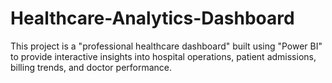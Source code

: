 # Healthcare-Analytics-Dashboard
 This project is a "professional healthcare dashboard" built using "Power BI" to provide interactive insights into hospital operations, patient admissions, billing trends, and doctor performance.
